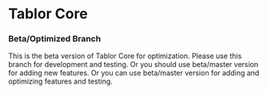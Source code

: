 # Tablor Core

### Beta/Optimized Branch

This is the beta version of Tablor Core for optimization. Please use this branch for development and testing.
Or you should use beta/master version for adding new features.
Or you can use beta/master version for adding and optimizing  features and testing.
